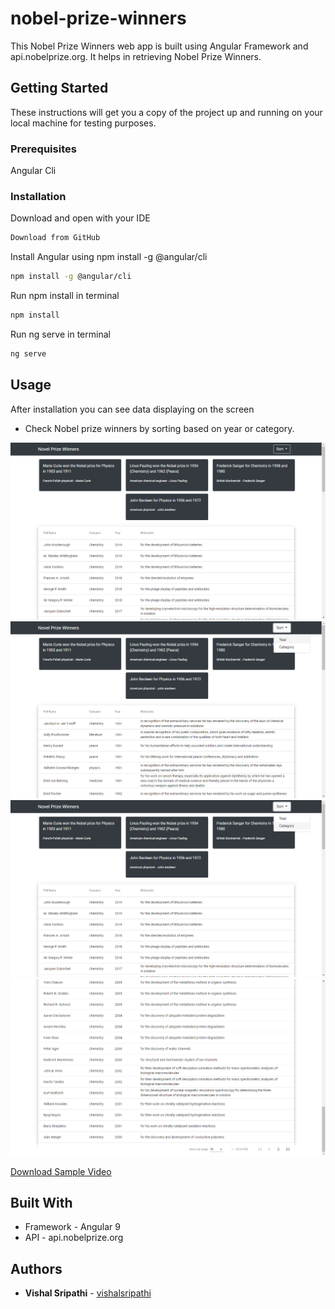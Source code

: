 # nobel-prize-winners

This Nobel Prize Winners web app is built using Angular Framework and api.nobelprize.org. It helps in retrieving Nobel Prize Winners.



## Getting Started
These instructions will get you a copy of the project up and running on your local machine for testing purposes.

### Prerequisites
Angular Cli


### Installation
Download and open with your IDE
```bash
Download from GitHub
```
Install Angular using npm install -g @angular/cli
```bash
npm install -g @angular/cli
```
Run npm install in terminal
```bash
npm install
```
Run ng serve in terminal
```bash
ng serve
```

## Usage 
After installation you can see data displaying on the screen
- Check Nobel prize winners by sorting based on year or category.

<img src="src/assets/images/Screenshot%20(65).png">
<img src="src/assets/images/Screenshot%20(66).png">
<img src="src/assets/images/Screenshot%20(67).png">
<img src="src/assets/images/Screenshot%20(68).png">

[Download Sample Video](https://github.com/vishalsripathi/nobel-prize-winners/blob/master/src/assets/video/screen-capture.webm?raw=true)


## Built With
* Framework - Angular 9
* API - api.nobelprize.org

## Authors
* **Vishal Sripathi** - [vishalsripathi](https://github.com/vishalsripathi)
